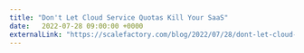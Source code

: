 ```yaml
---
title: "Don't Let Cloud Service Quotas Kill Your SaaS"
date:   2022-07-28 09:00:00 +0000
externalLink: "https://scalefactory.com/blog/2022/07/28/dont-let-cloud-service-quotas-kill-your-saas/"
---
```

